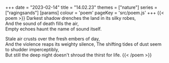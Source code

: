 +++
date = "2023-02-14"
title = "14.02.23"
themes = ["nature"]
series = ["ragingsands"]
[params]
  colour = 'poem'
  pageKey = 'src/poem.js'
+++
{{< poem >}}
Darkest shadow drenches the land in its silky robes,  
And the sound of death fills the air,  
Empty echoes haunt the name of sound itself.  
  
Stale air crusts over the fresh embers of day,  
And the violence reaps its weighty silence,
The shifting tides of dust seem to shudder imperceptibly,  
But still the deep night doesn't shroud the thirst for life.
{{< /poem >}}